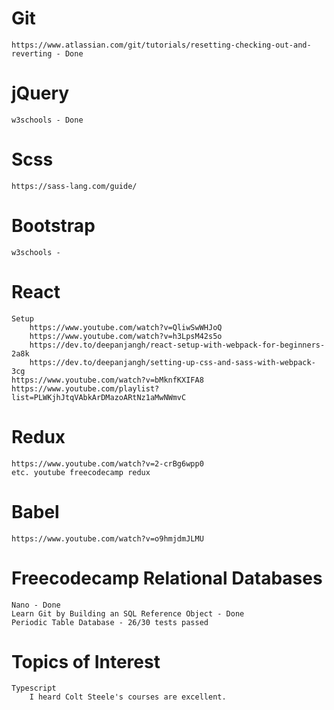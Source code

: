# Git 
    https://www.atlassian.com/git/tutorials/resetting-checking-out-and-reverting - Done
# jQuery 
    w3schools - Done 
# Scss
    https://sass-lang.com/guide/
# Bootstrap
    w3schools - 
# React
    Setup
        https://www.youtube.com/watch?v=QliwSwWHJoQ
	    https://www.youtube.com/watch?v=h3LpsM42s5o
        https://dev.to/deepanjangh/react-setup-with-webpack-for-beginners-2a8k
        https://dev.to/deepanjangh/setting-up-css-and-sass-with-webpack-3cg
    https://www.youtube.com/watch?v=bMknfKXIFA8 
    https://www.youtube.com/playlist?list=PLWKjhJtqVAbkArDMazoARtNz1aMwNWmvC 
# Redux
    https://www.youtube.com/watch?v=2-crBg6wpp0  
    etc. youtube freecodecamp redux
# Babel
    https://www.youtube.com/watch?v=o9hmjdmJLMU
# Freecodecamp Relational Databases
    Nano - Done
    Learn Git by Building an SQL Reference Object - Done 
    Periodic Table Database - 26/30 tests passed 
# Topics of Interest
    Typescript
        I heard Colt Steele's courses are excellent.